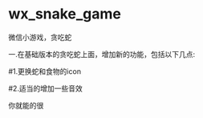 # wx_snake_game
微信小游戏，贪吃蛇

一.在基础版本的贪吃蛇上面，增加新的功能，包括以下几点:

  #1.更换蛇和食物的icon
  
  #2.适当的增加一些音效

  你就能的很

